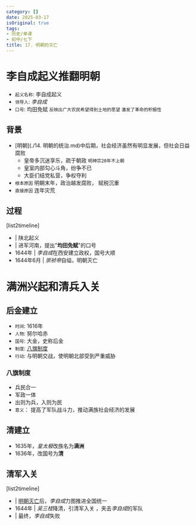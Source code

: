 ```yaml
---
category: []
date: 2025-03-17
isOriginal: true
tags:
- 历史/单课
- 初中/七下
title: 17. 明朝的灭亡
---
```

# 李自成起义推翻明朝
- `起义名称`: 李自成起义
- `领导人`: *李自成*
- `口号`: 均田免赋 `反映出广大农民希望得到土地的愿望` `激发了革命的积极性`
## 背景
- [明朝](./14. 明朝的统治.md)中后期，社会经济虽然有明显发展，但社会日益腐败
    - 皇帝多沉迷享乐，疏于朝政 `明神宗20年不上朝`
    - 皇室内部勾心斗角，纷争不已
    - 大臣们结党私营，争权夺利
- `根本原因` 明朝末年，政治越发腐败， 赋税沉重
- `直接原因` 连年灾荒
## 过程
[list2timeline]
- | 陕北起义
- | 进军河南，提出"**均田免赋**"的口号
- 1644年 | *李自成*在西安建立政权，国号大顺
- 1644年6月 | *崇祯帝*自缢，明朝灭亡

# 满洲兴起和清兵入关
## 后金建立
- `时间`: 1616年
- `人物`: 努尔哈赤
- `国号`: 大金，史称后金
- `制度`: [八旗制度](#八旗制度)
- `行动`: 与明朝交战，使明朝北部受到严重威胁
### 八旗制度
- 兵民合一
- 军政一体
- 出则为兵，入则为民
- `意义`： 提高了军队战斗力，推动满族社会经济的发展
## 清建立
- 1635年，*皇太极*改族名为**满洲**
- 1636年，改国号为**清**
## 清军入关
[list2timeline]
- | [明朝灭亡](#李自成起义推翻明朝)后，*李自成*力图推进全国统一
- 1644年 | *吴三桂*降清，引清军入关 ，夹击*李自成*的军队
- | 最终，*李自成*失败